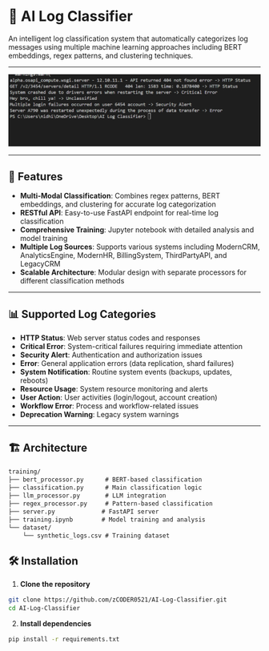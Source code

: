# 🤖 AI Log Classifier

An intelligent log classification system that automatically categorizes log messages using multiple machine learning approaches including BERT embeddings, regex patterns, and clustering techniques.

---

![Classification Result](Screenshots/Classification%20result.png)

---

## 🚀 Features

- **Multi-Modal Classification**: Combines regex patterns, BERT embeddings, and clustering for accurate log categorization
- **RESTful API**: Easy-to-use FastAPI endpoint for real-time log classification
- **Comprehensive Training**: Jupyter notebook with detailed analysis and model training
- **Multiple Log Sources**: Supports various systems including ModernCRM, AnalyticsEngine, ModernHR, BillingSystem, ThirdPartyAPI, and LegacyCRM
- **Scalable Architecture**: Modular design with separate processors for different classification methods

---

## 📊 Supported Log Categories

- **HTTP Status**: Web server status codes and responses
- **Critical Error**: System-critical failures requiring immediate attention
- **Security Alert**: Authentication and authorization issues
- **Error**: General application errors (data replication, shard failures)
- **System Notification**: Routine system events (backups, updates, reboots)
- **Resource Usage**: System resource monitoring and alerts
- **User Action**: User activities (login/logout, account creation)
- **Workflow Error**: Process and workflow-related issues
- **Deprecation Warning**: Legacy system warnings

---

## 🏗️ Architecture

```
training/
├── bert_processor.py      # BERT-based classification
├── classification.py      # Main classification logic
├── llm_processor.py       # LLM integration
├── regex_processor.py     # Pattern-based classification
├── server.py             # FastAPI server
├── training.ipynb        # Model training and analysis
└── dataset/
    └── synthetic_logs.csv # Training dataset
```
## 🛠️ Installation

1. **Clone the repository**
```bash
git clone https://github.com/zCODER0521/AI-Log-Classifier.git
cd AI-Log-Classifier
```

2. **Install dependencies**
```bash
pip install -r requirements.txt
```

